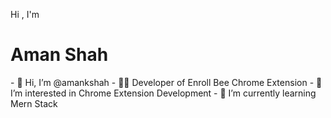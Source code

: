 
<p> Hi , I'm </p><h1>Aman Shah</h1>
- 👋 Hi, I’m @amankshah
- 🧑‍💻 Developer of Enroll Bee Chrome Extension
- 👀 I’m interested in Chrome Extension Development
- 🌱 I’m currently learning Mern Stack



  

<!---
amankshah/amankshah is a ✨ special ✨ repository because its `README.md` (this file) appears on your GitHub profile.
You can click the Preview link to take a look at your changes.
--->
